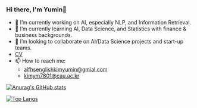 ### Hi there, I'm Yumin👋


- 🔭 I’m currently working on AI, especially NLP, and Information Retrieval.
- 🌱 I’m currently learning AI, Data Science, and Statistics with finance & business backgrounds.
- 👯 I’m looking to collaborate on AI/Data Science projects and start-up teams.
- [CV](https://global-buckthorn-753.notion.site/Kim-Yumin-CV-8f390092742e4c21b591dae1551833e0?pvs=4) 
- 📫 How to reach me: 
     - alfhsenglishkimyumin@gmial.com
     - kimym7801@cau.ac.kr

[![Anurag's GitHub stats](https://github-readme-stats.vercel.app/api?username=Yu-billie)](https://github.com/anuraghazra/github-readme-stats)

[![Top Langs](https://github-readme-stats.vercel.app/api/top-langs/?username=Yu-billie&langs_count=10&layout=compact)]()

